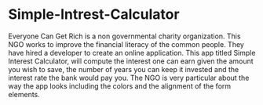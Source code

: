 # Simple-Intrest-Calculator
Everyone Can Get Rich is a non governmental charity organization. This NGO works to improve the financial literacy of the common people. They have hired a developer to create an online application. This app titled Simple Interest Calculator, will compute the interest one can earn given the amount you wish to save, the number of years you can keep it invested and the interest rate the bank would pay you.  The NGO is very particular about the way the app looks including the colors and the alignment of the form elements.
